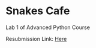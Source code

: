 # Snakes Cafe

Lab 1 of Advanced Python Course

Resubmission Link: [Here](https://github.com/makkahwi/snakes-cafe/pull/1)

